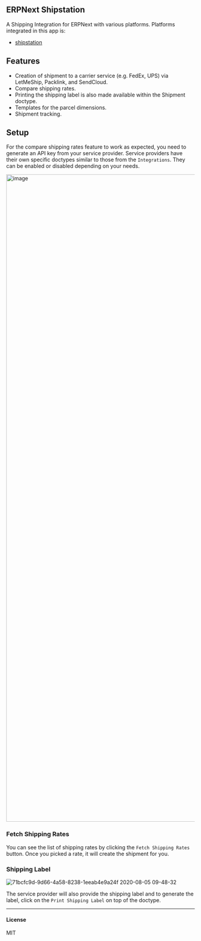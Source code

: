 ## ERPNext Shipstation

A Shipping Integration for ERPNext with various platforms. Platforms integrated in this app is:
- [shipstation](https://www.shipstation.com/)

## Features
- Creation of shipment to a carrier service (e.g. FedEx, UPS) via LetMeShip, Packlink, and SendCloud. 
- Compare shipping rates. 
- Printing the shipping label is also made available within the Shipment doctype.
- Templates for the parcel dimensions.
- Shipment tracking.

## Setup
For the compare shipping rates feature to work as expected, you need to generate an API key from your service provider. Service providers have their own specific doctypes similar to those from the `Integrations`. They can be enabled or disabled depending on your needs.

<img width="1728" alt="image" src="https://github.com/shipstation-techhub/erpnext-shipstation/assets/48901587/012cafd3-53cf-46b3-a554-b69a87dcecef">

### Fetch Shipping Rates


You can see the list of shipping rates by clicking the `Fetch Shipping Rates` button. Once you picked a rate, it will create the shipment for you. 

### Shipping Label
![71bcfc9d-9d66-4a58-8238-1eeab4e9a24f 2020-08-05 09-48-32](https://user-images.githubusercontent.com/17470909/89377478-78944980-d724-11ea-8120-a5374c6e4c5e.png)

The service provider will also provide the shipping label and to generate the label, click on the `Print Shipping Label` on top of the doctype.

-----------------------
#### License

MIT
